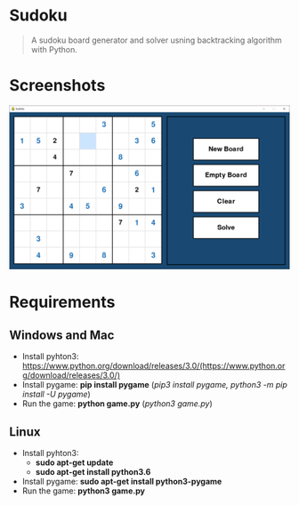 # Sudoku
> A sudoku board generator and solver usning backtracking algorithm with Python.

# Screenshots
![Sudoku](screenshots/Sudoku.png)

# Requirements
## Windows and Mac
- Install pyhton3: https://www.python.org/download/releases/3.0/(https://www.python.org/download/releases/3.0/)
- Install pygame: **pip install pygame** (*pip3 install pygame, python3 -m pip install -U pygame*)
- Run the game: **python game.py** (*python3 game.py*)

## Linux
- Install pyhton3:
  - **sudo apt-get update**
  - **sudo apt-get install python3.6**
- Install pygame: **sudo apt-get install python3-pygame**
- Run the game: **python3 game.py**
